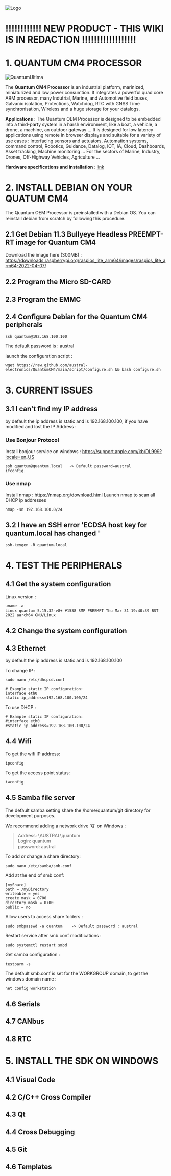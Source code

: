 ![Logo](/images/LogoAustral.png)

# !!!!!!!!!!!! NEW PRODUCT - THIS WIKI IS IN REDACTION !!!!!!!!!!!!!!!!!!


# 1. QUANTUM CM4 PROCESSOR
![QuantumUltima](/images/QuantumUltima.png)

The **Quantum CM4 Processor** is an industrial platform, marinized, miniaturized and low power consumtion. It integrates a powerful quad core ARM processor, many Indutrial, Marine, and Automotive field buses, Galvanic isolation, Protections, Watchdog, RTC with GNSS Time synchronisation, Wireless and a huge storage for your datalogs.

**Applications** : The Quantum OEM Processor is designed to be embedded into a third-party system in a harsh environment, like a boat, a vehicle, a drone, a machine, an outdoor gateway …
It is designed for low latency applications using remote in browser displays and suitable for a variety of use cases : Interfacing sensors and actuators, Automation systems, command control, Robotics, Guidance, Datalog, IOT, IA, Cloud, Dashboards, Asset tracking, Machine monitoring …
For the sectors of Marine, Industry, Drones, Off-Highway Vehicles, Agriculture …

**Hardware specifications and installation** : [link](https://github.com/austral-electronics/QuantumUltima/tree/main/pdf/Quantum_OEM_02_Brief.pdf)

# 2. INSTALL DEBIAN ON YOUR QUATUM CM4
The Quantum OEM Processor is preinstalled with a Debian OS. You can reinstall debian from scratch by following this procedure.
## 2.1 Get Debian 11.3 Bullyeye Headless PREEMPT-RT image for Quantum CM4
Download the image here (300MB) :
    https://downloads.raspberrypi.org/raspios_lite_arm64/images/raspios_lite_arm64-2022-04-07/
## 2.2 Program the Micro SD-CARD
## 2.3 Program the EMMC
## 2.4 Configure Debian for the Quantum CM4 peripherals

    ssh quantum@192.168.100.100
The default password is : austral

launch the configuration script :

    wget https://raw.github.com/austral-electronics/QuantumCM4/main/script/configure.sh && bash configure.sh

# 3. CURRENT ISSUES
## 3.1 I can't find my IP address
by default the ip address is static and is 192.168.100.100, if you have modified and lost the IP Address :

### Use Bonjour Protocol
Install bonjour service on windows : https://support.apple.com/kb/DL999?locale=en_US

    ssh quantum@quantum.local   -> Default password=austral
    ifconfig

### Use nmap
Install nmap : https://nmap.org/download.html
Launch nmap to scan all DHCP ip addresses

    nmap -sn 192.168.100.0/24

## 3.2 I have an SSH error 'ECDSA host key for quantum.local has changed '
    ssh-keygen -R quantum.local

# 4. TEST THE PERIPHERALS    
## 4.1 Get the system configuration

Linux version :

    uname -a
    Linux quantum 5.15.32-v8+ #1538 SMP PREEMPT Thu Mar 31 19:40:39 BST 2022 aarch64 GNU/Linux

## 4.2 Change the system configuration

## 4.3 Ethernet
by default the ip address is static and is 192.168.100.100

To change IP :

    sudo nano /etc/dhcpcd.conf
    
    # Example static IP configuration:
    interface eth0
    static ip_address=192.168.100.100/24

To use DHCP :

    # Example static IP configuration:
    #interface eth0
    #static ip_address=192.168.100.100/24

## 4.4 Wifi
To get the wifi IP address:

    ipconfig
    
To get the access point status:

    iwconfig
## 4.5 Samba file server

The default samba setting share the /home/quantum/git directory for development purposes.

We recommend adding a network drive 'Q' on Windows :
>Address: \\AUSTRAL\quantum  
>Login: quantum  
>password: austral

To add or change a share directory:
 
    sudo nano /etc/samba/smb.conf
    
Add at the end of smb.conf:

    [myShare]
    path = /myDirectory
    writeable = yes
    create mask = 0700
    directory mask = 0700
    public = no 

Allow users to access share folders :

    sudo smbpasswd -a quantum    -> Default password : austral

Restart service after smb.conf modifications :

    sudo systemctl restart smbd

Get samba configuration :

    testparm -s
    
The default smb.conf is set for the WORKGROUP domain, to get the windows domain name :

    net config workstation

## 4.6 Serials
## 4.7 CANbus
## 4.8 RTC



# 5. INSTALL THE SDK ON WINDOWS
## 4.1 Visual Code
## 4.2 C/C++ Cross Compiler
## 4.3 Qt
## 4.4 Cross Debugging
## 4.5 Git
## 4.6 Templates
